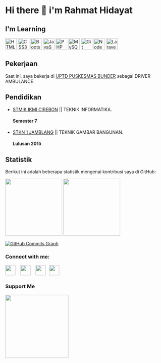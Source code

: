 # Hi there 👋 i'm Rahmat Hidayat

## I'm Learning

<p align="left">
<a href="https://developer.mozilla.org/en-US/docs/Glossary/HTML5" target="_blank" rel="noreferrer"><img src="https://raw.githubusercontent.com/danielcranney/readme-generator/main/public/icons/skills/html5-colored.svg" width="36" height="36" alt="HTML5" /></a>
<a href="https://www.w3.org/TR/CSS/#css" target="_blank" rel="noreferrer"><img src="https://raw.githubusercontent.com/danielcranney/readme-generator/main/public/icons/skills/css3-colored.svg" width="36" height="36" alt="CSS3" /></a>
<a href="https://getbootstrap.com/" target="_blank" rel="noreferrer"><img src="https://raw.githubusercontent.com/danielcranney/readme-generator/main/public/icons/skills/bootstrap-colored.svg" width="36" height="36" alt="Bootstrap" /></a>
<a href="https://developer.mozilla.org/en-US/docs/Web/JavaScript" target="_blank" rel="noreferrer"><img src="https://raw.githubusercontent.com/danielcranney/readme-generator/main/public/icons/skills/javascript-colored.svg" width="36" height="36" alt="JavaScript" /></a>
<a href="https://www.php.net/" target="_blank" rel="noreferrer"><img src="https://raw.githubusercontent.com/danielcranney/readme-generator/main/public/icons/skills/php-colored.svg" width="36" height="36" alt="PHP" /></a>
<a href="https://www.mysql.com/" target="_blank" rel="noreferrer"><img src="https://raw.githubusercontent.com/danielcranney/readme-generator/main/public/icons/skills/mysql-colored.svg" width="36" height="36" alt="MySQL" /></a>
<a href="https://git-scm.com/" target="_blank" rel="noreferrer"><img src="https://raw.githubusercontent.com/danielcranney/readme-generator/main/public/icons/skills/git-colored.svg" width="36" height="36" alt="Git" /></a>
<a href="https://nodejs.org/en/" target="_blank" rel="noreferrer"><img src="https://raw.githubusercontent.com/danielcranney/readme-generator/main/public/icons/skills/nodejs-colored.svg" width="36" height="36" alt="NodeJS" /></a>
<a href="https://laravel.com/" target="_blank" rel="noreferrer"><img src="https://raw.githubusercontent.com/danielcranney/readme-generator/main/public/icons/skills/laravel-colored.svg" width="36" height="36" alt="Laravel" /></a>
</p>

## Pekerjaan
Saat ini, saya bekerja di [UPTD PUSKESMAS BUNDER](https://puskesmasbunder.com) sebagai DRIVER AMBULANCE.

## Pendidikan
* [STMIK IKMI CIREBON](https://ikmi.ac.id) || TEKNIK INFORMATIKA.
  #### Semester 7
* [STKN 1 JAMBLANG](https://web.facebook.com/jamstbond73/?locale=id_ID&_rdc=1&_rdr) || TEKNIK GAMBAR BANGUNAN.
  #### Lulusan 2015 

## Statistik
Berikut ini adalah beberapa statistik mengenai kontribusi saya di GitHub:

<p align="left">
<a href="https://github.com/Rahidoct">
  <img height="180em" src="https://github-readme-stats-eight-theta.vercel.app/api?username=Rahidoct&show_icons=true&theme=algolia&include_all_commits=true&count_private=true"/>
  
  <img height="180em" src="https://github-readme-stats-eight-theta.vercel.app/api/top-langs/?username=Rahidoct&layout=compact&langs_count=8&theme=algolia"/>
</a>
</p>

<a href="http://www.github.com/rahidoct"><img src="https://github-readme-activity-graph.cyclic.app/graph?username=rahidoct&bg_color=1c1917&color=ffffff&line=0891b2&point=ffffff&area_color=1c1917&area=true&hide_border=true&custom_title=GitHub%20Commits%20Graph" alt="GitHub Commits Graph" /></a>

### Connect with me:

<p align="left"> 
<a href="https://www.github.com/Rahidoct" target="_blank" rel="noreferrer"><img src="https://raw.githubusercontent.com/danielcranney/readme-generator/main/public/icons/socials/github.svg" width="32" height="32" /></a> &nbsp;&nbsp;
<a href="https://www.facebook.com/rahidoct@gmail.com" target="_blank" rel="noreferrer"><img src="https://raw.githubusercontent.com/danielcranney/readme-generator/main/public/icons/socials/facebook.svg" width="32" height="32" /></a> &nbsp;&nbsp;
<a href="https://www.linkedin.com/in/RahmatHidayat" target="_blank" rel="noreferrer"><img src="https://raw.githubusercontent.com/danielcranney/readme-generator/main/public/icons/socials/linkedin.svg" width="32" height="32" /></a>&nbsp;&nbsp;
<a href="https://www.twitter.com/RahidBack" target="_blank" rel="noreferrer"><img src="https://raw.githubusercontent.com/danielcranney/readme-generator/main/public/icons/socials/twitter.svg" width="32" height="32" /></a>&nbsp;&nbsp;
</p>

### Support Me

<a href="https://www.buymeacoffee.com/rahidoct"><img src="https://cdn.buymeacoffee.com/buttons/v2/default-yellow.png" width="200" /></a>
